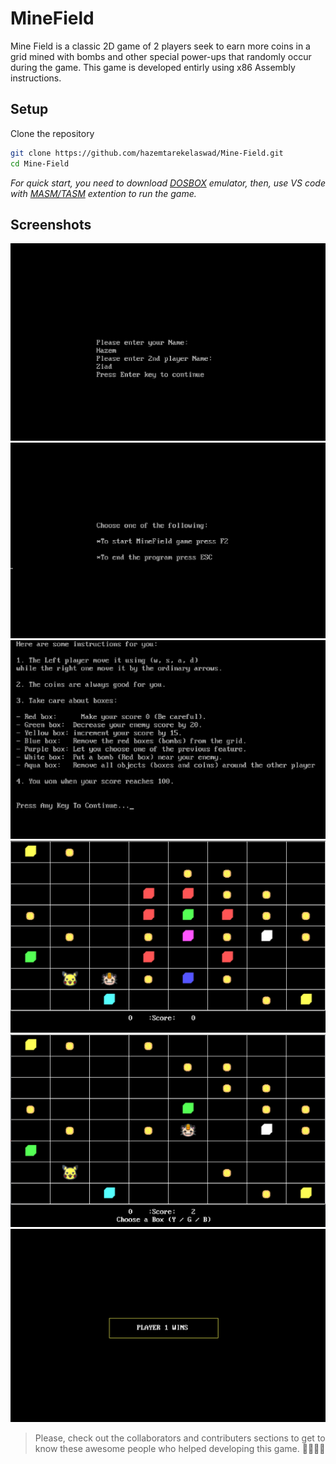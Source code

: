 # MineField
Mine Field is a classic 2D game of 2 players seek to earn more coins in a grid mined with bombs and other special power-ups that randomly occur during the game. This game is developed entirly using x86 Assembly instructions.

## Setup
Clone the repository
```sh
git clone https://github.com/hazemtarekelaswad/Mine-Field.git
cd Mine-Field
```
*For quick start, you need to download [DOSBOX](https://www.dosbox.com/download.php?main=1) emulator, then, use VS code with [MASM/TASM](https://marketplace.visualstudio.com/items?itemName=xsro.masm-tasm) extention to run the game.*

## Screenshots
![main_menue](https://github.com/hazemtarekelaswad/Mine-Field/blob/master/screenshots/1.png?raw=true)
![main_menue2](https://github.com/hazemtarekelaswad/Mine-Field/blob/master/screenshots/2.png?raw=true)
![instructions](https://github.com/hazemtarekelaswad/Mine-Field/blob/master/screenshots/3.png?raw=true)
![game_play](https://github.com/hazemtarekelaswad/Mine-Field/blob/master/screenshots/4.png?raw=true)
![game_play2](https://github.com/hazemtarekelaswad/Mine-Field/blob/master/screenshots/5.png?raw=true)
![winner](https://github.com/hazemtarekelaswad/Mine-Field/blob/master/screenshots/6.png?raw=true)

> Please, check out the collaborators and contributers sections to get to know these awesome people who helped developing this game. 💪🏽👏🏾
